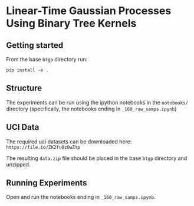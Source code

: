 # Linear-Time Gaussian Processes Using Binary Tree Kernels

## Getting started


From the base `btgp` directory run:

`pip install -e .`

## Structure

The experiments can be run using the ipython notebooks in the `notebooks/` directory (specifically, the notebooks ending in `_160_raw_samps.ipynb`)

## UCI Data
The required uci datasets can be downloaded here:
`https://file.io/ZK2fu0zOwZYp`

The resulting `data.zip` file should be placed in the base `btgp` directory and unzipped.

## Running Experiments

Open and run the notebooks ending in `_160_raw_samps.ipynb`.

